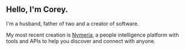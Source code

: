 ## Hello, I'm Corey.

I'm a husband, father of two and a creator of software.

My most recent creation is [Nymeria](https://www.nymeria.io), a people
intelligence platform with tools and APIs to help you discover and connect with
anyone.
